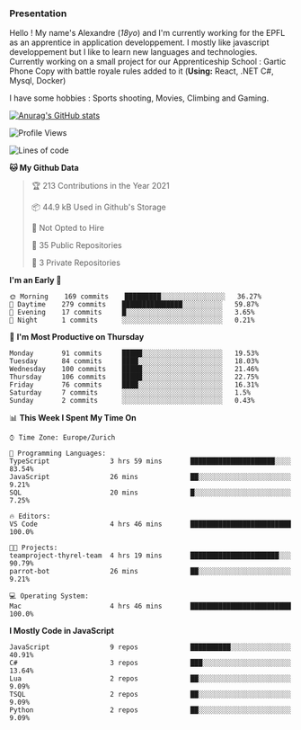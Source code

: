 ### Presentation



Hello ! My name's Alexandre (_18yo_) and I'm currently working for the EPFL as an apprentice in application developpement. I mostly like javascript developpement but I like to learn new languages and technologies. Currently working on a small project for our Apprenticeship School : Gartic Phone Copy with battle royale rules added to it (**Using:** React, .NET C#, Mysql, Docker)

I have some hobbies : Sports shooting, Movies, Climbing and Gaming.

[![Anurag's GitHub stats](https://github-readme-stats.vercel.app/api?username=tacticsch&theme=react&show_icons=true&count_private=true)](https://github.com/anuraghazra/github-readme-stats)

<!--START_SECTION:waka-->
![Profile Views](http://img.shields.io/badge/Profile%20Views-18-blue)

![Lines of code](https://img.shields.io/badge/From%20Hello%20World%20I%27ve%20Written-111718%20lines%20of%20code-blue)

**🐱 My Github Data** 

> 🏆 213 Contributions in the Year 2021
 > 
> 📦 44.9 kB Used in Github's Storage 
 > 
> 🚫 Not Opted to Hire
 > 
> 📜 35 Public Repositories 
 > 
> 🔑 3 Private Repositories  
 > 
**I'm an Early 🐤** 

```text
🌞 Morning    169 commits    █████████░░░░░░░░░░░░░░░░   36.27% 
🌆 Daytime    279 commits    ███████████████░░░░░░░░░░   59.87% 
🌃 Evening    17 commits     █░░░░░░░░░░░░░░░░░░░░░░░░   3.65% 
🌙 Night      1 commits      ░░░░░░░░░░░░░░░░░░░░░░░░░   0.21%

```
📅 **I'm Most Productive on Thursday** 

```text
Monday       91 commits     █████░░░░░░░░░░░░░░░░░░░░   19.53% 
Tuesday      84 commits     ████░░░░░░░░░░░░░░░░░░░░░   18.03% 
Wednesday    100 commits    █████░░░░░░░░░░░░░░░░░░░░   21.46% 
Thursday     106 commits    █████░░░░░░░░░░░░░░░░░░░░   22.75% 
Friday       76 commits     ████░░░░░░░░░░░░░░░░░░░░░   16.31% 
Saturday     7 commits      ░░░░░░░░░░░░░░░░░░░░░░░░░   1.5% 
Sunday       2 commits      ░░░░░░░░░░░░░░░░░░░░░░░░░   0.43%

```


📊 **This Week I Spent My Time On** 

```text
⌚︎ Time Zone: Europe/Zurich

💬 Programming Languages: 
TypeScript               3 hrs 59 mins       █████████████████████░░░░   83.54% 
JavaScript               26 mins             ██░░░░░░░░░░░░░░░░░░░░░░░   9.21% 
SQL                      20 mins             █░░░░░░░░░░░░░░░░░░░░░░░░   7.25%

🔥 Editors: 
VS Code                  4 hrs 46 mins       █████████████████████████   100.0%

🐱‍💻 Projects: 
teamproject-thyrel-team  4 hrs 19 mins       ██████████████████████░░░   90.79% 
parrot-bot               26 mins             ██░░░░░░░░░░░░░░░░░░░░░░░   9.21%

💻 Operating System: 
Mac                      4 hrs 46 mins       █████████████████████████   100.0%

```

**I Mostly Code in JavaScript** 

```text
JavaScript               9 repos             ██████████░░░░░░░░░░░░░░░   40.91% 
C#                       3 repos             ███░░░░░░░░░░░░░░░░░░░░░░   13.64% 
Lua                      2 repos             ██░░░░░░░░░░░░░░░░░░░░░░░   9.09% 
TSQL                     2 repos             ██░░░░░░░░░░░░░░░░░░░░░░░   9.09% 
Python                   2 repos             ██░░░░░░░░░░░░░░░░░░░░░░░   9.09%

```



<!--END_SECTION:waka-->
